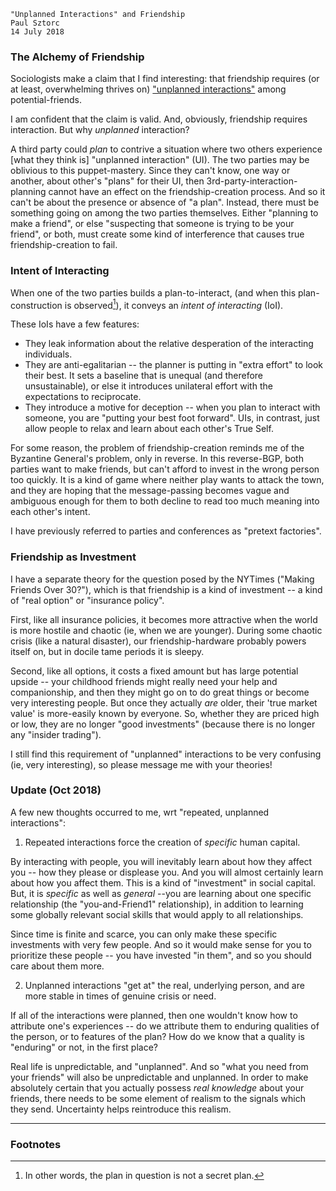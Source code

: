     
    "Unplanned Interactions" and Friendship
    Paul Sztorc
    14 July 2018


### The Alchemy of Friendship

Sociologists make a claim that I find interesting: that friendship requires (or at least, overwhelming thrives on) ["unplanned interactions"](https://www.nytimes.com/2012/07/15/fashion/the-challenge-of-making-friends-as-an-adult.html) among potential-friends.

I am confident that the claim is valid. And, obviously, friendship requires interaction. But why *unplanned* interaction?

A third party could *plan* to contrive a situation where two others experience [what they think is] "unplanned interaction" (UI). The two parties may be oblivious to this puppet-mastery. Since they can't know, one way or another, about other's "plans" for their UI, then 3rd-party-interaction-planning cannot have an effect on the friendship-creation process. And so it can't be about the presence or absence of "a plan". Instead, there must be something going on among the two parties themselves. Either "planning to make a friend", or else "suspecting that someone is trying to be your friend", or both, must create some kind of interference that causes true friendship-creation to fail.

### Intent of Interacting

When one of the two parties builds a plan-to-interact, (and when this plan-construction is observed[^1]), it conveys an *intent of interacting* (IoI).

[^1]: In other words, the plan in question is not a secret plan.

These IoIs have a few features:

* They leak information about the relative desperation of the interacting individuals.
* They are anti-egalitarian -- the planner is putting in "extra effort" to look their best. It sets a baseline that is unequal (and therefore unsustainable), or else it introduces unilateral effort with the expectations to reciprocate.
* They introduce a motive for deception -- when you plan to interact with someone, you are "putting your best foot forward". UIs, in contrast, just allow people to relax and learn about each other's True Self.

For some reason, the problem of friendship-creation reminds me of the Byzantine General's problem, only in reverse. In this reverse-BGP, both parties want to make friends, but can't afford to invest in the wrong person too quickly. It is a kind of game where neither play wants to attack the town, and they are hoping that the message-passing becomes vague and ambiguous enough for them to both decline to read too much meaning into each other's intent.

I have previously referred to parties and conferences as "pretext factories".


### Friendship as Investment

I have a separate theory for the question posed by the NYTimes ("Making Friends Over 30?"), which is that friendship is a kind of investment -- a kind of "real option" or "insurance policy".

First, like all insurance policies, it becomes more attractive when the world is more hostile and chaotic (ie, when we are younger). During some chaotic crisis (like a natural disaster), our friendship-hardware probably powers itself on, but in docile tame periods it is sleepy.

Second, like all options, it costs a fixed amount but has large potential upside -- your childhood friends might really need your help and companionship, and then they might go on to do great things or become very interesting people. But once they actually *are* older, their 'true market value' is more-easily known by everyone. So, whether they are priced high or low, they are no longer "good investments" (because there is no longer any "insider trading").

I still find this requirement of "unplanned" interactions to be very confusing (ie, very interesting), so please message me with your theories!


### Update (Oct 2018)

A few new thoughts occurred to me, wrt "repeated, unplanned interactions":

1. Repeated interactions force the creation of *specific* human capital.

By interacting with people, you will inevitably learn about how they affect you -- how they please or displease you. And you will almost certainly learn about how you affect them. This is a kind of "investment" in social capital. But, it is *specific* as well as *general* --you are learning about one specific relationship (the "you-and-Friend1" relationship), in addition to learning some globally relevant social skills that would apply to all relationships.

Since time is finite and scarce, you can only make these specific investments with very few people. And so it would make sense for you to prioritize these people -- you have invested "in them", and so you should care about them more.

2. Unplanned interactions "get at" the real, underlying person, and are more stable in times of genuine crisis or need.

If all of the interactions were planned, then one wouldn't know how to attribute one's experiences -- do we attribute them to enduring qualities of the person, or to features of the plan? How do we know that a quality is "enduring" or not, in the first place?

Real life is unpredictable, and "unplanned". And so "what you need from your friends" will also be unpredictable and unplanned. In order to make absolutely certain that you actually possess *real knowledge* about your friends, there needs to be some element of realism to the signals which they send. Uncertainty helps reintroduce this realism.


---

### Footnotes

